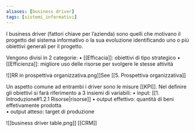 ```yaml
---
aliases: [business driver]
tags: [sistemi_informativi]
---
```


I business driver (fattori chiave per l’azienda) sono quelli che motivano il progetto del sistema informativo o la sua evoluzione identificando uno o più obiettivi generali per il progetto.

Vengono divisi in 2 categorie:
	• [[Efficacia]]: obiettivi di tipo strategico
	• [[Efficienza]]: migliore uso delle risorse per svolgere le stesse attività

![[RR in prospettiva organizzativa.png]]See [[5. Prospettiva organizzativa]]

Un aspetto comune ad entrambi i driver sono le misure [[KPI]].
Nel definire gli obiettivi si farà riferimento a 3 insiemi di variabili:
	• input: [[1. Introduzione#1.2.1 Risorse|risorse]]
	• output effettivo: quantità di beni effetivamente prodotta  
	• output atteso: target di produzione

![[business driver table.png]]
[[CRM]]
